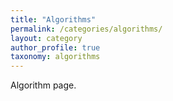 ```yaml
---
title: "Algorithms"
permalink: /categories/algorithms/
layout: category
author_profile: true
taxonomy: algorithms
---
```

Algorithm page.
